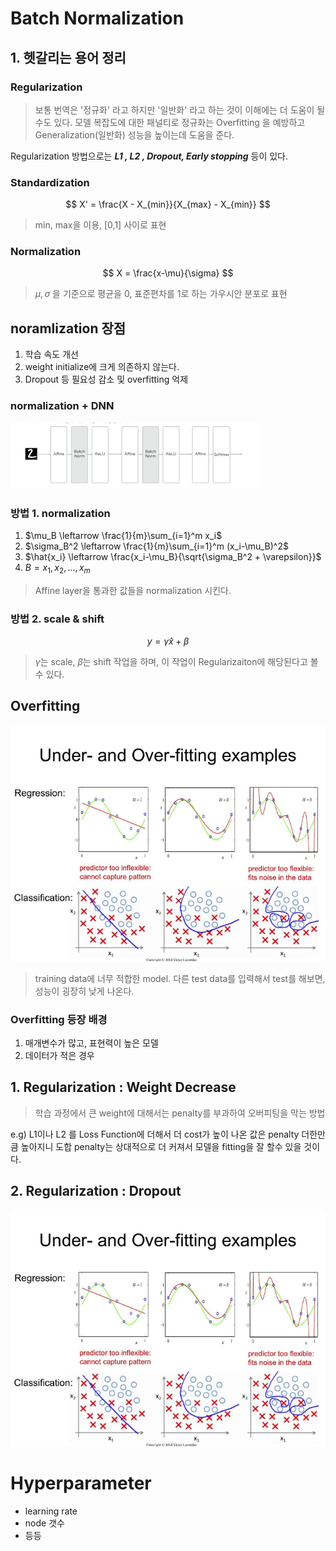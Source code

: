# Batch Normalization

## 1. 헷갈리는 용어 정리

### Regularization 

> 보통 번역은 '정규화' 라고 하지만 '일반화' 라고 하는 것이 이해에는 더 도움이 될 수도 있다. 모델 복잡도에 대한 패널티로 정규화는 Overfitting 을 예방하고 Generalization(일반화) 성능을 높이는데 도움을 준다. 

Regularization 방법으로는 _**L1 , L2 , Dropout, Early stopping**_ 등이 있다.

### Standardization

$$ X' = \frac{X - X_{min}}{X_{max} - X_{min}} $$

> min, max을 이용, [0,1] 사이로 표현

### Normalization


$$ X = \frac{x-\mu}{\sigma} $$

> $\mu, \sigma$ 을 기준으로 평균을 0, 표준편차를 1로 하는 가우시안 분포로 표현

## noramlization 장점

1. 학습 속도 개선
2. weight initialize에 크게 의존하지 않는다.
3. Dropout 등 필요성 감소 및 overfitting 억제

### normalization + DNN

<img src="../image/normalization.PNG">

### 방법 1. normalization

1. $\mu_B \leftarrow \frac{1}{m}\sum_{i=1}^m x_i$
2. $\sigma_B^2 \leftarrow \frac{1}{m}\sum_{i=1}^m (x_i-\mu_B)^2$
3. $\hat{x_i} \leftarrow \frac{x_i-\mu_B}{\sqrt{\sigma_B^2 + \varepsilon}}$
4. $B = {x_1, x_2, ... , x_m}$

> Affine layer을 통과한 값들을 normalization 시킨다.

### 방법 2. scale & shift

$$y = \gamma\hat{x} + \beta$$

> $\gamma$는 scale, $\beta$는 shift 작업을 하며, 이 작업이 Regularizaiton에 해당된다고 볼수 있다.


## Overfitting

<img src="../image/overfitting.png">

> training data에 너무 적합한 model. 다른 test data를 입력해서 test를 해보면, 성능이 굉장히 낮게 나온다.

### Overfitting 등장 배경

1. 매개변수가 많고, 표현력이 높은 모델
2. 데이터가 적은 경우

## 1. Regularization : Weight Decrease 

> 학습 과정에서 큰 weight에 대해서는 penalty를 부과하여 오버피팅을 막는 방법

e.g) L1이나 L2 를 Loss Function에 더해서 더 cost가 높이 나온 값은 penalty 더한만큼 높아지니 도합 penalty는 상대적으로 더 커져서 모델을 fitting을 잘 할수 있을 것이다.

## 2. Regularization : Dropout

<img src="../image/overfitting.png">

# Hyperparameter

- learning rate
- node 갯수
- 등등
